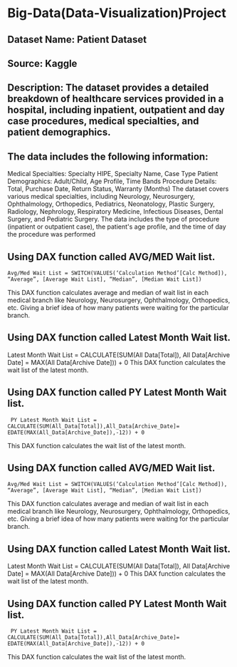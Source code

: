 # Big-Data(Data-Visualization)Project

## Dataset Name: Patient Dataset
## Source: Kaggle
## Description: The dataset provides a detailed breakdown of healthcare services provided in a hospital, including inpatient, outpatient and day case procedures, medical specialties, and patient demographics. 
## The data includes the following information:
Medical Specialties: Specialty HIPE, Specialty Name, Case Type
Patient Demographics: Adult/Child, Age Profile, Time Bands
Procedure Details: Total, Purchase Date, Return Status, Warranty (Months)
The dataset covers various medical specialties, including Neurology, Neurosurgery, Ophthalmology, Orthopedics, Pediatrics, Neonatology, Plastic Surgery, Radiology, Nephrology, Respiratory Medicine, Infectious Diseases, Dental Surgery, and Pediatric Surgery. The data includes the type of procedure (inpatient or outpatient case), the patient's age profile, and the time of day the procedure was performed

## Using DAX function called AVG/MED Wait list. 
    Avg/Med Wait List = SWITCH(VALUES(‘Calculation Method’[Calc Method]), “Average”, [Average Wait List], “Median”, [Median Wait List])
This DAX function calculates average and median of wait list in each medical branch like Neurology, Neurosurgery, Ophthalmology, Orthopedics, etc. Giving a brief idea of how many patients were waiting for the particular branch.

## Using DAX function called Latest Month Wait list.
   Latest Month Wait List = CALCULATE(SUM(All Data[Total]), All Data[Archive Date] = MAX(All Data[Archive Date])) + 0
This DAX function calculates the wait list of the latest month.

## Using DAX function called PY Latest Month Wait list.
     PY Latest Month Wait List = CALCULATE(SUM(All_Data[Total]),All_Data[Archive_Date]= EDATE(MAX(All_Data[Archive_Date]),-12)) + 0
This DAX function calculates the wait list of the latest month.

## Using DAX function called AVG/MED Wait list. 
    Avg/Med Wait List = SWITCH(VALUES(‘Calculation Method’[Calc Method]), “Average”, [Average Wait List], “Median”, [Median Wait List])
This DAX function calculates average and median of wait list in each medical branch like Neurology, Neurosurgery, Ophthalmology, Orthopedics, etc. Giving a brief idea of how many patients were waiting for the particular branch.

## Using DAX function called Latest Month Wait list.
   Latest Month Wait List = CALCULATE(SUM(All Data[Total]), All Data[Archive Date] = MAX(All Data[Archive Date])) + 0
This DAX function calculates the wait list of the latest month.

## Using DAX function called PY Latest Month Wait list.
     PY Latest Month Wait List = CALCULATE(SUM(All_Data[Total]),All_Data[Archive_Date]= EDATE(MAX(All_Data[Archive_Date]),-12)) + 0
This DAX function calculates the wait list of the latest month.


